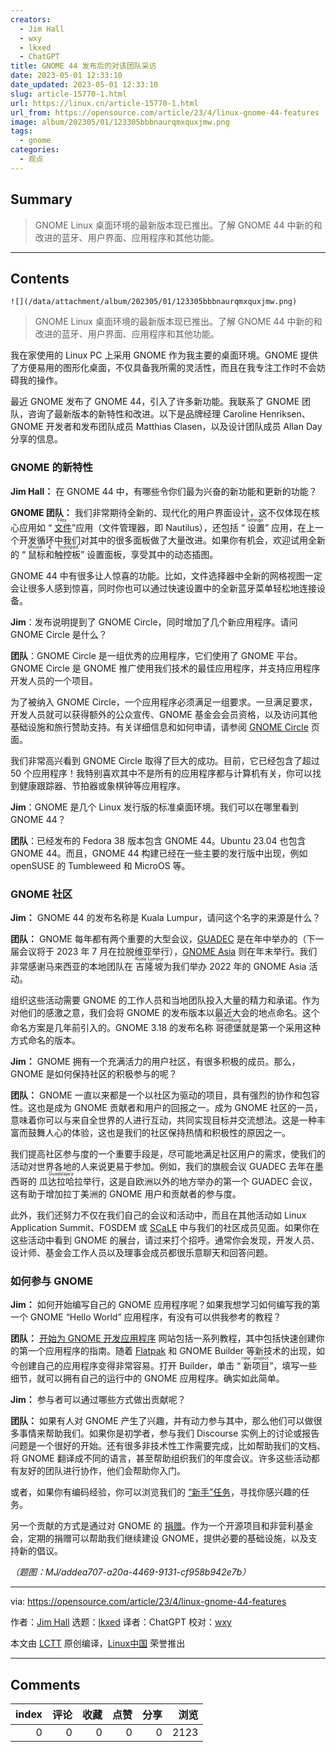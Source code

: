 ```yaml
---
creators:
  - Jim Hall
  - wxy
  - lkxed
  - ChatGPT
title: GNOME 44 发布后的对该团队采访
date: 2023-05-01 12:33:10
date_updated: 2023-05-01 12:33:10
slug: article-15770-1.html
url: https://linux.cn/article-15770-1.html
url_from: https://opensource.com/article/23/4/linux-gnome-44-features
image: album/202305/01/123305bbbnaurqmxquxjmw.png
tags:
  - gnome
categories:
  - 观点
---
```


## Summary

> GNOME Linux 桌面环境的最新版本现已推出。了解 GNOME 44 中新的和改进的蓝牙、用户界面、应用程序和其他功能。

***

<!-- more -->

## Contents

`![](/data/attachment/album/202305/01/123305bbbnaurqmxquxjmw.png)`

> 
> GNOME Linux 桌面环境的最新版本现已推出。了解 GNOME 44 中新的和改进的蓝牙、用户界面、应用程序和其他功能。
> 
> 
> 

我在家使用的 Linux PC 上采用 GNOME 作为我主要的桌面环境。GNOME 提供了方便易用的图形化桌面，不仅具备我所需的灵活性，而且在我专注工作时不会妨碍我的操作。

最近 GNOME 发布了 GNOME 44，引入了许多新功能。我联系了 GNOME 团队，咨询了最新版本的新特性和改进。以下是品牌经理 Caroline Henriksen、GNOME 开发者和发布团队成员 Matthias Clasen，以及设计团队成员 Allan Day 分享的信息。

### GNOME 的新特性

**Jim Hall：** 在 GNOME 44 中，有哪些令你们最为兴奋的新功能和更新的功能？

**GNOME 团队：** 我们非常期待全新的、现代化的用户界面设计，这不仅体现在核心应用如 “<ruby> <a href="https://opensource.com/article/22/12/linux-file-manager-gnome">  文件 </a> <rt>  Files </rt></ruby>”应用（文件管理器，即 Nautilus），还包括 “<ruby> 设置 <rt>  Settings </rt></ruby>” 应用，在上一个开发循环中我们对其中的很多面板做了大量改进。如果你有机会，欢迎试用全新的 “<ruby> 鼠标和触控板 <rt>  Mouse &amp; Touchpad </rt></ruby>” 设置面板，享受其中的动态插图。

GNOME 44 中有很多让人惊喜的功能。比如，文件选择器中全新的网格视图一定会让很多人感到惊喜，同时你也可以通过快速设置中的全新蓝牙菜单轻松地连接设备。

**Jim**：发布说明提到了 GNOME Circle，同时增加了几个新应用程序。请问 GNOME Circle 是什么？

**团队**：GNOME Circle 是一组优秀的应用程序，它们使用了 GNOME 平台。GNOME Circle 是 GNOME 推广使用我们技术的最佳应用程序，并支持应用程序开发人员的一个项目。

为了被纳入 GNOME Circle，一个应用程序必须满足一组要求。一旦满足要求，开发人员就可以获得额外的公众宣传、GNOME 基金会会员资格，以及访问其他基础设施和旅行赞助支持。有关详细信息和如何申请，请参阅 [GNOME Circle](https://circle.gnome.org/) 页面。

我们非常高兴看到 GNOME Circle 取得了巨大的成功。目前，它已经包含了超过 50 个应用程序！我特别喜欢其中不是所有的应用程序都与计算机有关，你可以找到健康跟踪器、节拍器或象棋钟等应用程序。

**Jim**：GNOME 是几个 Linux 发行版的标准桌面环境。我们可以在哪里看到 GNOME 44？

**团队**：已经发布的 Fedora 38 版本包含 GNOME 44。Ubuntu 23.04 也包含 GNOME 44。而且，GNOME 44 构建已经在一些主要的发行版中出现，例如 openSUSE 的 Tumbleweed 和 MicroOS 等。

### GNOME 社区

**Jim：** GNOME 44 的发布名称是 Kuala Lumpur，请问这个名字的来源是什么？

**团队：** GNOME 每年都有两个重要的大型会议，[GUADEC](https://events.gnome.org/event/101/) 是在年中举办的（下一届会议将于 2023 年 7 月在拉脱维亚举行），[GNOME Asia](https://events.gnome.org/event/100/) 则在年末举行。我们非常感谢马来西亚的本地团队在 <ruby> 吉隆坡 <rt>  Kuala Lumpur </rt></ruby> 为我们举办 2022 年的 GNOME Asia 活动。

组织这些活动需要 GNOME 的工作人员和当地团队投入大量的精力和承诺。作为对他们的感激之意，我们会将 GNOME 的发布版本以最近大会的地点命名。这个命名方案是几年前引入的。GNOME 3.18 的发布名称 <ruby> 哥德堡 <rt>  Gothenburg </rt></ruby> 就是第一个采用这种方式命名的版本。

**Jim：** GNOME 拥有一个充满活力的用户社区，有很多积极的成员。那么，GNOME 是如何保持社区的积极参与的呢？

**团队：** GNOME 一直以来都是一个以社区为驱动的项目，具有强烈的协作和包容性。这也是成为 GNOME 贡献者和用户的回报之一。成为 GNOME 社区的一员，意味着你可以与来自全世界的人进行互动，共同实现目标并交流想法。这是一种丰富而鼓舞人心的体验，这也是我们的社区保持热情和积极性的原因之一。

我们提高社区参与度的一个重要手段是，尽可能地满足社区用户的需求，使我们的活动对世界各地的人来说更易于参加。例如，我们的旗舰会议 GUADEC 去年在墨西哥的 <ruby> 瓜达拉哈拉 <rt>  Guadalajara </rt></ruby> 举行，这是自欧洲以外的地方举办的第一个 GUADEC 会议，这有助于增加拉丁美洲的 GNOME 用户和贡献者的参与度。

此外，我们还努力不仅在我们自己的会议和活动中，而且在其他活动如 Linux Application Summit、FOSDEM 或 [SCaLE](https://opensource.com/tags/scale) 中与我们的社区成员见面。如果你在这些活动中看到 GNOME 的展台，请过来打个招呼。通常你会发现，开发人员、设计师、基金会工作人员以及理事会成员都很乐意聊天和回答问题。

### 如何参与 GNOME

**Jim：** 如何开始编写自己的 GNOME 应用程序呢？如果我想学习如何编写我的第一个 GNOME “Hello World” 应用程序，有没有可以供我参考的教程？

**团队：** [开始为 GNOME 开发应用程序](https://developer.gnome.org/) 网站包括一系列教程，其中包括快速创建你的第一个应用程序的指南。随着 [Flatpak](https://opensource.com/article/21/5/launch-flatpaks-linux-terminal) 和 GNOME Builder 等新技术的出现，如今创建自己的应用程序变得非常容易。打开 Builder，单击 “<ruby> 新项目 <rt>  new project </rt></ruby>”，填写一些细节，就可以拥有自己的运行中的 GNOME 应用程序。确实如此简单。

**Jim：** 参与者可以通过哪些方式做出贡献呢？

**团队：** 如果有人对 GNOME 产生了兴趣，并有动力参与其中，那么他们可以做很多事情来帮助我们。如果你是初学者，参与我们 Discourse 实例上的讨论或报告问题是一个很好的开始。还有很多非技术性工作需要完成，比如帮助我们的文档、将 GNOME 翻译成不同的语言，甚至帮助组织我们的年度会议。许多这些活动都有友好的团队进行协作，他们会帮助你入门。

或者，如果你有编码经验，你可以浏览我们的 [“新手”任务](https://gitlab.gnome.org/dashboard/issues?scope=all&state=opened&label_name%5B%5D=4.%20Newcomers)，寻找你感兴趣的任务。

另一个贡献的方式是通过对 GNOME 的 [捐赠](https://www.gnome.org/donate/)。作为一个开源项目和非营利基金会，定期的捐赠可以帮助我们继续建设 GNOME，提供必要的基础设施，以及支持新的倡议。

*（题图：MJ/addea707-a20a-4469-9131-cf958b942e7b）*

---

via: <https://opensource.com/article/23/4/linux-gnome-44-features>

作者：[Jim Hall](https://opensource.com/users/jim-hall) 选题：[lkxed](https://github.com/lkxed/) 译者：ChatGPT 校对：[wxy](https://github.com/wxy)

本文由 [LCTT](https://github.com/LCTT/TranslateProject) 原创编译，[Linux中国](https://linux.cn/) 荣誉推出

***

## Comments


|   index |   评论 |   收藏 |   点赞 |   分享 |   浏览 |
|--------:|-------:|-------:|-------:|-------:|-------:|
|       0 |      0 |      0 |      0 |      0 |   2123 |
